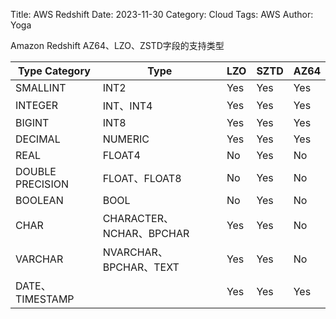 Title: AWS Redshift
Date: 2023-11-30
Category: Cloud
Tags: AWS
Author: Yoga

Amazon Redshift AZ64、LZO、ZSTD字段的支持类型

| Type Category | Type | LZO | SZTD | AZ64
| - | - | - | - | - |
SMALLINT | INT2 | Yes | Yes | Yes
INTEGER | INT、INT4 | Yes | Yes | Yes
BIGINT | INT8 | Yes | Yes | Yes
DECIMAL | NUMERIC | Yes | Yes | Yes
REAL | FLOAT4 | No | Yes | No
DOUBLE PRECISION | FLOAT、FLOAT8 | No | Yes | No
BOOLEAN | BOOL | No | Yes | No
CHAR | CHARACTER、NCHAR、BPCHAR | Yes | Yes | No
VARCHAR | NVARCHAR、BPCHAR、TEXT | Yes | Yes | No
DATE、TIMESTAMP |  | Yes | Yes | Yes